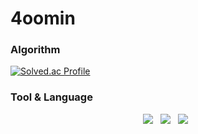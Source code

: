 # 4oomin 

### Algorithm  
[![Solved.ac Profile](http://mazassumnida.wtf/api/v2/generate_badge?boj=coolsoomin)](https://solved.ac/coolsoomin)
### Tool & Language  

<p align="center">
<img src="https://img.shields.io/badge/C-A8B9CC?style=flat-square&logo=C&logoColor=white"/></a> &nbsp
<img src="https://img.shields.io/badge/C++-00599C?style=flat-square&logo=c%2B%2B&logoColor=white"/></a> &nbsp
<img src="https://img.shields.io/badge/Tensorflow-FF6F00?style=flat-square&logo=Tensorflow&logoColor=white"/></a> &nbsp </p>
